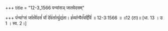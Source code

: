 +++
title = "12-3_1566 पन्यांसञ् जातवेदसम्"

+++
प꣡न्या꣢ꣳसं जा꣣त꣡वे꣢दसं꣣ यो꣢ दे꣣व꣢ता꣣त्यु꣡द्य꣢ता। ह꣣व्या꣡न्यैर꣢꣯यद्दि꣣वि꣢ ॥ 12-3:1566 ॥ ॥12 (टा)॥ [धा. 13 । उ 1 । स्व. 2।]